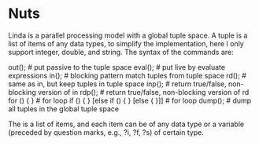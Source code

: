 Nuts
====
Linda is a parallel processing model with a global tuple space. A tuple is a list of items of any data types, to simplify the implementation, here I only support integer, double, and string. The syntax of the commands are: 

 out(<tuple>); # put passive <tuple> to the tuple space 
 eval(<expressions>); # put live <tuple> by evaluate expressions 
 in(<pattern>); # blocking pattern match tuples from tuple space 
 rd(<pattern>); # same as in, but keep tuples in tuple space 
 inp(<pattern>); # return true/false, non-blocking version of in 
 rdp(<pattern>); # return true/false, non-blocking version of rd 
 for () { } # for loop 
 if (<expression>) { } [else if () { } [else { }]] # for loop 
 dump(); # dump all tuples in the global tuple space 
 
The <pattern> is a list of items, and each item can be of any data type or a variable (preceded by question marks, e.g., ?i, ?f, ?s) of certain type.

